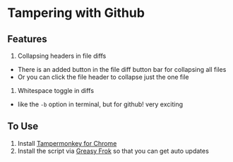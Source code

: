# Tampering with Github

## Features
1. Collapsing headers in file diffs
  * There is an added button in the file diff button bar for collapsing all files
  * Or you can click the file header to collapse just the one file
1. Whitespace toggle in diffs
  * like the `-b` option in terminal, but for github! very exciting

## To Use
1. Install [Tampermonkey for Chrome](https://chrome.google.com/webstore/detail/tampermonkey/dhdgffkkebhmkfjojejmpbldmpobfkfo?hl=en)
1. Install the script via [Greasy Frok](https://greasyfork.org/en/scripts/10446-github-make-prs-easier) so that you can get auto updates
